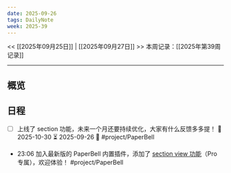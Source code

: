 ```yaml
---
date: 2025-09-26
tags: DailyNote
week: 2025-39
---
```

<< [[2025年09月25日]] | [[2025年09月27日]] >>
本周记录：[[2025年第39周记录]]

-----

## 概览

## 日程

- [ ] 上线了 section 功能，未来一个月还要持续优化，大家有什么反馈多多提！ 📅 2025-10-30 ⏳ 2025-09-26 🔺 #project/PaperBell
- 23:06 加入最新版的 PaperBell 内置插件，添加了 [section view 功能](obsidian://adv-uri?vault=PaperBell&commandid=paperbell%3Ashow-section-view)（Pro 专属），欢迎体验！ #project/PaperBell
